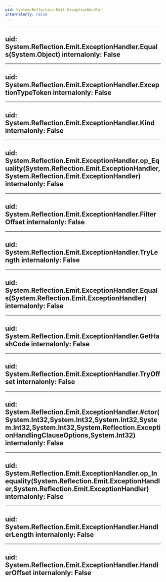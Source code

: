 ```yaml
---
uid: System.Reflection.Emit.ExceptionHandler
internalonly: False
---
```


---
uid: System.Reflection.Emit.ExceptionHandler.Equals(System.Object)
internalonly: False
---

---
uid: System.Reflection.Emit.ExceptionHandler.ExceptionTypeToken
internalonly: False
---

---
uid: System.Reflection.Emit.ExceptionHandler.Kind
internalonly: False
---

---
uid: System.Reflection.Emit.ExceptionHandler.op_Equality(System.Reflection.Emit.ExceptionHandler,System.Reflection.Emit.ExceptionHandler)
internalonly: False
---

---
uid: System.Reflection.Emit.ExceptionHandler.FilterOffset
internalonly: False
---

---
uid: System.Reflection.Emit.ExceptionHandler.TryLength
internalonly: False
---

---
uid: System.Reflection.Emit.ExceptionHandler.Equals(System.Reflection.Emit.ExceptionHandler)
internalonly: False
---

---
uid: System.Reflection.Emit.ExceptionHandler.GetHashCode
internalonly: False
---

---
uid: System.Reflection.Emit.ExceptionHandler.TryOffset
internalonly: False
---

---
uid: System.Reflection.Emit.ExceptionHandler.#ctor(System.Int32,System.Int32,System.Int32,System.Int32,System.Int32,System.Reflection.ExceptionHandlingClauseOptions,System.Int32)
internalonly: False
---

---
uid: System.Reflection.Emit.ExceptionHandler.op_Inequality(System.Reflection.Emit.ExceptionHandler,System.Reflection.Emit.ExceptionHandler)
internalonly: False
---

---
uid: System.Reflection.Emit.ExceptionHandler.HandlerLength
internalonly: False
---

---
uid: System.Reflection.Emit.ExceptionHandler.HandlerOffset
internalonly: False
---
